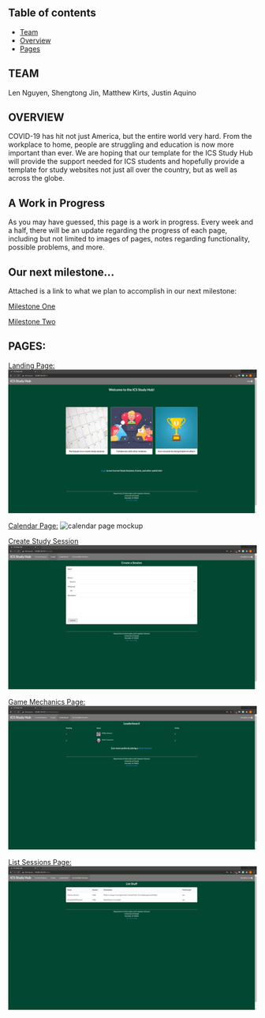 ## Table of contents
* [Team](#testing)
* [Overview](#overview)
* [Pages](#pages)


## TEAM
Len Nguyen, Shengtong Jin, Matthew Kirts, Justin Aquino

## OVERVIEW
COVID-19 has hit not just America, but the entire world very hard. From the workplace to home, people are struggling and education is now more important than ever. We are hoping that our template for the ICS Study Hub will provide the support needed for ICS students and hopefully provide a template for study websites not just all over the country, but as well as across the globe.

## A Work in Progress
As you may have guessed, this page is a work in progress. Every week and a half, there will be an update regarding the progress of each page, including but not limited to images of pages, notes regarding functionality, possible problems, and more.

## Our next milestone...
Attached is a link to what we plan to accomplish in our next milestone:


[Milestone One](https://github.com/ics-study-hub/ics-study-hub/projects/1)


[Milestone Two](https://github.com/ics-study-hub/ics-study-hub/projects/2)

## PAGES:
[Landing Page:](http://159.89.134.191/#/)
![landing page deployed](images/M1/landing-page.png)

[Calendar Page:](http://159.89.134.191/#/usercalendar)
![calendar page mockup](images/M1/calendar-page.png)

[Create Study Session](http://159.89.134.191/#/create)
![create study session](images/M1/create-session.png)

[Game Mechanics Page:](http://159.89.134.191/#/leaderboard)
![game mechanics page mockup](images/M1/leaderboard.png)

[List Sessions Page:](http://159.89.134.191/#/list)
![list sessions mockup](images/M1/list-sessions.png)


